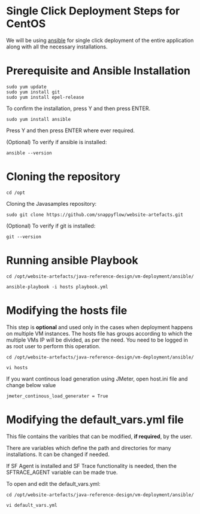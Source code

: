 <!-- Copyright 2020 MapleLabs -->
<!-- Author: Aanchal Sathyanarayanan (aanchal.sathyanarayanan@maplelabs.com) -->
<!-- Description: README file for Single Click deployment on CentOS. -->

# Single Click Deployment Steps for CentOS

We will be using [ansible](https://docs.ansible.com/ansible/latest/installation_guide/intro_installation.html) for single click deployment of the entire application along with all the necessary installations.
# Prerequisite and Ansible Installation
    sudo yum update
    sudo yum install git
    sudo yum install epel-release
To confirm the installation, press Y and then press ENTER.
    
    sudo yum install ansible
Press Y and then press ENTER where ever required.

(Optional) To verify if ansible is installed: 

    ansible --version

# Cloning the repository
    cd /opt

Cloning the Javasamples repository:

    sudo git clone https://github.com/snappyflow/website-artefacts.git
(Optional) To verify if git is installed: 

    git --version   


# Running ansible Playbook 
    cd /opt/website-artefacts/java-reference-design/vm-deployment/ansible/
    
    ansible-playbook -i hosts playbook.yml

# Modifying the hosts file
This step is **optional** and used only in the cases when deployment happens on multiple VM instances. The hosts file has groups according to which the multiple VMs IP will be divided, as per the need.
You need to be logged in as root user to perform this operation.

    cd /opt/website-artefacts/java-reference-design/vm-deployment/ansible/
    
    vi hosts
    
If you want continous load generation using JMeter, open host.ini file and change below value

    jmeter_continous_load_generater = True

# Modifying the default_vars.yml file
This file contains the varibles that can be modified, **if required**, by the user.

There are variables which define the path and directories for many installations. It can be changed if needed.

If SF Agent is installed and SF Trace functionality is needed, then the SFTRACE_AGENT variable can be made true.

To open and edit the default_vars.yml:

    cd /opt/website-artefacts/java-reference-design/vm-deployment/ansible/
    
    vi default_vars.yml